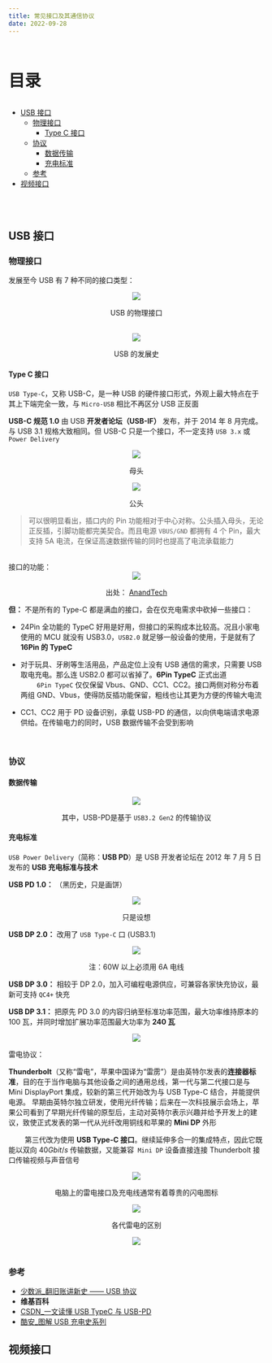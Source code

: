 ```yaml
---
title: 常见接口及其通信协议
date: 2022-09-28
---
```


<br><p style="font-size: 32px; font-weight: bold;">目录</p>

<!-- @import "[TOC]" {cmd="toc" depthFrom=2 depthTo=5 orderedList=false} -->

<!-- code_chunk_output -->

- [USB 接口](#usb-接口)
  - [物理接口](#物理接口)
    - [Type C 接口](#type-c-接口)
  - [协议](#协议)
    - [数据传输](#数据传输)
    - [充电标准](#充电标准)
  - [参考](#参考)
- [视频接口](#视频接口)

<!-- /code_chunk_output -->

<br>  
&emsp;
 
## USB 接口

### 物理接口

发展至今 USB 有 7 种不同的接口类型：

<div class="img" align="center"><img src="./img/USB_interface.png"/><p>
  USB 的物理接口
</p></div>

<br>

<div class="img" align="center"><img src="./img/USB_History.jpg"/><p>
  USB 的发展史
</p></div>

#### Type C 接口

`USB Type-C`，又称 USB-C，是一种 USB 的硬件接口形式，外观上最大特点在于其上下端完全一致，与 `Micro-USB` 相比不再区分 USB 正反面

**USB-C 规范 1.0** 由 USB **开发者论坛（USB-IF）** 发布，并于 2014 年 8 月完成。与 USB 3.1 规格大致相同。但 USB-C 只是一个接口，不一定支持 `USB 3.x` 或 `Power Delivery`

<div class="img" align="center"><img src="./img/USB_Type-C_Receptacle_Pinout.svg"/><p>
  母头
</p></div>

<div class="img" align="center"><img src="./img/USB_Type-C_Plug_Pinout.svg"/><p>
  公头
</p></div>

> 可以很明显看出，插口内的 Pin 功能相对于中心对称。公头插入母头，无论正反插，引脚功能都完美契合。而且电源 `VBUS/GND` 都拥有 4 个 Pin，最大支持 5A 电流，在保证高速数据传输的同时也提高了电流承载能力

<br>
 
<div class="h5">接口的功能：</div>

<div class="img" align="center"><img src="./img/USB_Type-C_Pin.png"/><p>
  出处： <a target="_blank" rel="noopener noreferrer" href="https://www.anandtech.com/show/8558/displayport-alternate-mode-for-usb-typec-announced">AnandTech</a>
</p></div>

**但：** 不是所有的 Type-C 都是满血的接口，会在仅充电需求中砍掉一些接口：

- 24Pin 全功能的 TypeC 好用是好用，但接口的采购成本比较高。况且小家电使用的 MCU 就没有 USB3.0，`USB2.0` 就足够一般设备的使用，于是就有了 **16Pin 的 TypeC**

- 对于玩具、牙刷等生活用品，产品定位上没有 USB 通信的需求，只需要 USB 取电充电。那么连 USB2.0 都可以省掉了。**6Pin TypeC** 正式出道 <br> &emsp;&emsp; `6Pin TypeC` 仅仅保留 Vbus、GND、CC1、CC2。接口两侧对称分布着两组 GND、Vbus，使得防反插功能保留，粗线也让其更为方便的传输大电流

- CC1、CC2 用于 PD 设备识别，承载 USB-PD 的通信，以向供电端请求电源供给。在传输电力的同时，USB 数据传输不会受到影响

<br>

### 协议

#### 数据传输

<div class="img" align="center"><img src="./img/USB_protocol.png"/><p>
  其中，USB-PD是基于 <code>USB3.2 Gen2</code> 的传输协议
</p></div>

#### 充电标准

`USB Power Delivery`（简称：**USB PD**）是 USB 开发者论坛在 2012 年 7 月 5 日发布的 **USB 充电标准与技术**

**USB PD 1.0：** （黑历史，只是画饼）

<div class="img" align="center"><img src="./img/USB_PD1.0.png"/><p>
  只是设想
</p></div>

**USB DP 2.0：** 改用了 `USB Type-C` 口 (USB3.1)

<div class="img" align="center"><img src="./img/USB_PD2.0.png"/><p>
  注：60W 以上必须用 6A 电线
</p></div>

**USB DP 3.0：** 相较于 DP 2.0，加入可编程电源供应，可兼容各家快充协议，最新可支持 `QC4+` 快充

**USB DP 3.1：** 把原先 PD 3.0 的内容归纳至标准功率范围，最大功率维持原本的 100 瓦，并同时增加扩展功率范围最大功率为 **240 瓦**

<div class="img" align="center"><img src="./img/USB_PD3.1.png"/><p></p></div>

<div class="h5">雷电协议：</div>

**Thunderbolt**（又称“雷电”，苹果中国译为“雷雳”）是由英特尔发表的**连接器标准**，目的在于当作电脑与其他设备之间的通用总线，第一代与第二代接口是与 Mini DisplayPort 集成，较新的第三代开始改为与 USB Type-C 结合，并能提供电源。 早期由英特尔独立研发，使用光纤传输；后来在一次科技展示会场上，苹果公司看到了早期光纤传输的原型后，主动对英特尔表示兴趣并给予开发上的建议，致使正式发表的第一代从光纤改用铜线和苹果的 **Mini DP** 外形

&emsp;&emsp; 第三代改为使用 **USB Type-C 接口**。继续延伸多合一的集成特点，因此它既能以双向 $40 Gbit/s$ 传输数据，又能兼容` Mini DP` 设备直接连接 Thunderbolt 接口传输视频与声音信号

<div class="img" align="center"><img src="./img/USB_DP.png"/><p>
  电脑上的雷电接口及充电线通常有着尊贵的闪电图标
</p></div>

<div class="img" align="center"><img src="./img/USB_DP_Gen.png"/><p>
  各代雷电的区别
</p></div>

<div class="img" align="center"><img src="./img/USB_DP_CompareWithOther.png"/></div>

<br>

### 参考

- [少数派\_翻旧账讲新史 —— USB 协议](https://sspai.com/post/72867)
- **维基百科**
- [CSDN\_一文读懂 USB TypeC 与 USB-PD](https://blog.csdn.net/Mark_md/article/details/114578359)
- [酷安\_图解 USB 充电史系列](https://www.coolapk.com/feed/34580957?shareKey=MmU4YjIxZjJkNWYwNjMzNDcxZDg)

## 视频接口
